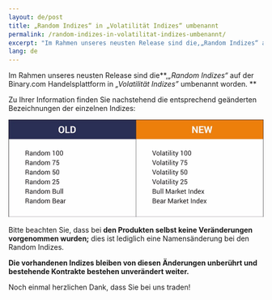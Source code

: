 ```yaml
---
layout: de/post
title: „Random Indizes“ in „Volatilität Indizes“ umbenannt
permalink: /random-indizes-in-volatilitat-indizes-umbenannt/
excerpt: "Im Rahmen unseres neusten Release sind die,„Random Indizes“ auf der Binary.com Handelsplattform in „Volatilität Indizes” umbenannt worden..."
lang: de 
---
```


Im Rahmen unseres neusten Release sind die**,*„Random Indizes“* auf der Binary.com Handelsplattform in *„Volatilität Indizes”* umbenannt worden. **

Zu Ihrer Information finden Sie nachstehend die entsprechend geänderten Bezeichnungen der einzelnen Indizes: 

![](/images/blogpostpic-11.png)

Bitte beachten Sie, dass bei **den Produkten selbst keine Veränderungen vorgenommen wurden;** dies ist lediglich eine Namensänderung bei den Random Indizes. 

**Die vorhandenen Indizes bleiben von diesen Änderungen unberührt und bestehende Kontrakte bestehen unverändert weiter.**

Noch einmal herzlichen Dank, dass Sie bei uns traden!